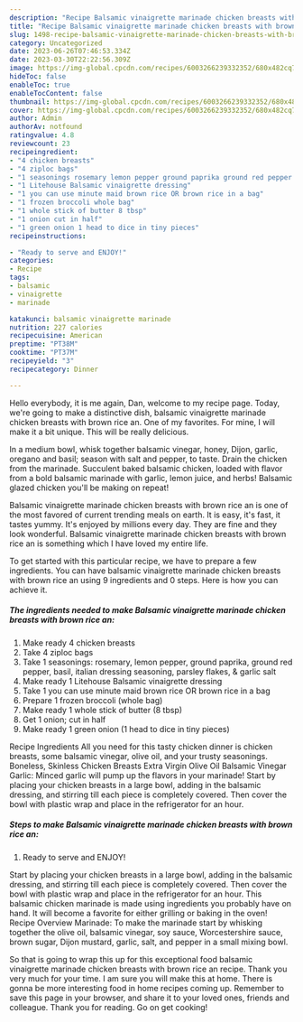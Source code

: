 ```yaml
---
description: "Recipe Balsamic vinaigrette marinade chicken breasts with brown rice an yang Delicious"
title: "Recipe Balsamic vinaigrette marinade chicken breasts with brown rice an yang Delicious"
slug: 1498-recipe-balsamic-vinaigrette-marinade-chicken-breasts-with-brown-rice-an-yang-delicious
category: Uncategorized
date: 2023-06-26T07:46:53.334Z
date: 2023-03-30T22:22:56.309Z
image: https://img-global.cpcdn.com/recipes/6003266239332352/680x482cq70/balsamic-vinaigrette-marinade-chicken-breasts-with-brown-rice-an-recipe-main-photo.jpg
hideToc: false
enableToc: true
enableTocContent: false
thumbnail: https://img-global.cpcdn.com/recipes/6003266239332352/680x482cq70/balsamic-vinaigrette-marinade-chicken-breasts-with-brown-rice-an-recipe-main-photo.jpg
cover: https://img-global.cpcdn.com/recipes/6003266239332352/680x482cq70/balsamic-vinaigrette-marinade-chicken-breasts-with-brown-rice-an-recipe-main-photo.jpg
author: Admin
authorAv: notfound
ratingvalue: 4.8
reviewcount: 23
recipeingredient:
- "4 chicken breasts"
- "4 ziploc bags"
- "1 seasonings rosemary lemon pepper ground paprika ground red pepper basil italian dressing seasoning parsley flakes  garlic salt"
- "1 Litehouse Balsamic vinaigrette dressing"
- "1 you can use minute maid brown rice OR brown rice in a bag"
- "1 frozen broccoli whole bag"
- "1 whole stick of butter 8 tbsp"
- "1 onion cut in half"
- "1 green onion 1 head to dice in tiny pieces"
recipeinstructions:

- "Ready to serve and ENJOY!"
categories:
- Recipe
tags:
- balsamic
- vinaigrette
- marinade

katakunci: balsamic vinaigrette marinade 
nutrition: 227 calories
recipecuisine: American
preptime: "PT38M"
cooktime: "PT37M"
recipeyield: "3"
recipecategory: Dinner

---
```



Hello everybody, it is me again, Dan, welcome to my recipe page. Today, we're going to make a distinctive dish, balsamic vinaigrette marinade chicken breasts with brown rice an. One of my favorites. For mine, I will make it a bit unique. This will be really delicious.

In a medium bowl, whisk together balsamic vinegar, honey, Dijon, garlic, oregano and basil; season with salt and pepper, to taste. Drain the chicken from the marinade. Succulent baked balsamic chicken, loaded with flavor from a bold balsamic marinade with garlic, lemon juice, and herbs! Balsamic glazed chicken you&#39;ll be making on repeat!

Balsamic vinaigrette marinade chicken breasts with brown rice an is one of the most favored of current trending meals on earth. It is easy, it's fast, it tastes yummy. It's enjoyed by millions every day. They are fine and they look wonderful. Balsamic vinaigrette marinade chicken breasts with brown rice an is something which I have loved my entire life.


To get started with this particular recipe, we have to prepare a few ingredients. You can have balsamic vinaigrette marinade chicken breasts with brown rice an using 9 ingredients and 0 steps. Here is how you can achieve it.

<!--inarticleads1-->

##### The ingredients needed to make Balsamic vinaigrette marinade chicken breasts with brown rice an:

1. Make ready 4 chicken breasts
1. Take 4 ziploc bags
1. Take 1 seasonings: rosemary, lemon pepper, ground paprika, ground red pepper, basil, italian dressing seasoning, parsley flakes, &amp; garlic salt
1. Make ready 1 Litehouse Balsamic vinaigrette dressing
1. Take 1 you can use minute maid brown rice OR brown rice in a bag
1. Prepare 1 frozen broccoli (whole bag)
1. Make ready 1 whole stick of butter (8 tbsp)
1. Get 1 onion; cut in half
1. Make ready 1 green onion (1 head to dice in tiny pieces)


Recipe Ingredients All you need for this tasty chicken dinner is chicken breasts, some balsamic vinegar, olive oil, and your trusty seasonings. Boneless, Skinless Chicken Breasts Extra Virgin Olive Oil Balsamic Vinegar Garlic: Minced garlic will pump up the flavors in your marinade! Start by placing your chicken breasts in a large bowl, adding in the balsamic dressing, and stirring till each piece is completely covered. Then cover the bowl with plastic wrap and place in the refrigerator for an hour. 

<!--inarticleads2-->

##### Steps to make Balsamic vinaigrette marinade chicken breasts with brown rice an:


1. Ready to serve and ENJOY!

Start by placing your chicken breasts in a large bowl, adding in the balsamic dressing, and stirring till each piece is completely covered. Then cover the bowl with plastic wrap and place in the refrigerator for an hour. This balsamic chicken marinade is made using ingredients you probably have on hand. It will become a favorite for either grilling or baking in the oven! Recipe Overview Marinade: To make the marinade start by whisking together the olive oil, balsamic vinegar, soy sauce, Worcestershire sauce, brown sugar, Dijon mustard, garlic, salt, and pepper in a small mixing bowl. 

So that is going to wrap this up for this exceptional food balsamic vinaigrette marinade chicken breasts with brown rice an recipe. Thank you very much for your time. I am sure you will make this at home. There is gonna be more interesting food in home recipes coming up. Remember to save this page in your browser, and share it to your loved ones, friends and colleague. Thank you for reading. Go on get cooking!
